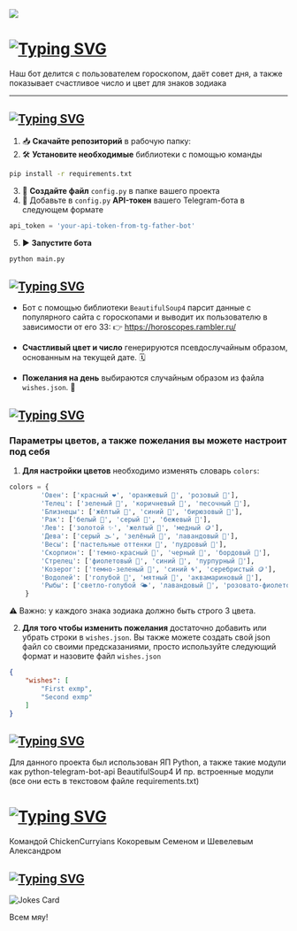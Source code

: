 <div id="header" align="left">
  <img src="https://i.gifer.com/7X49.gif"/>
</div>

# [![Typing SVG](https://readme-typing-svg.herokuapp.com?font=Fira+Code&weight=800size=45&duration=2000&pause=2000&color=BE0EF7&vCenter=true&width=450&lines=%F0%9F%8C%9F%F0%9F%94%AE+Horoscope+Telegram+Bot++)](https://git.io/typing-svg)

Наш бот делится с пользователем гороскопом, даёт совет дня, а также показывает счастливое число и цвет для знаков зодиака

---

## [![Typing SVG](https://readme-typing-svg.herokuapp.com?font=Fira+Code&weight=1200&duration=2000&pause=2000&color=BE0EF7&vCenter=true&width=435&lines=%F0%9F%9A%80+%D0%9A%D0%B0%D0%BA+%D0%BD%D0%B0%D1%87%D0%B0%D1%82%D1%8C+%D0%BF%D0%BE%D0%BB%D1%8C%D0%B7%D0%BE%D0%B2%D0%B0%D1%82%D1%8C%D1%81%D1%8F)](https://git.io/typing-svg)
1. 📥 **Скачайте репозиторий** в рабочую папку:
2. 🛠️ **Установите необходимые** библиотеки с помощью команды
```bash
pip install -r requirements.txt
```
3. 📝 **Создайте файл** `config.py` в папке вашего проекта
4. 🔑 Добавьте в `config.py` **API-токен** вашего Telegram-бота в следующем формате
```python
api_token = 'your-api-token-from-tg-father-bot'
```
5. ▶️ **Запустите бота**
```bash
python main.py
```

## [![Typing SVG](https://readme-typing-svg.herokuapp.com?font=Fira+Code&weight=1200&duration=2000&pause=2000&color=BE0EF7&vCenter=true&width=435&lines=%F0%9F%8C%8C+%D0%9A%D0%B0%D0%BA+%D1%8D%D1%82%D0%BE+%D1%80%D0%B0%D0%B1%D0%BE%D1%82%D0%B0%D0%B5%D1%82)](https://git.io/typing-svg)
- Бот с помощью библиотеки `BeautifulSoup4` парсит данные с популярного сайта с гороскопами и выводит их пользователю в зависимости от его ЗЗ: 
👉 https://horoscopes.rambler.ru/

- **Счастливый цвет и число** генерируются псевдослучайным образом, основанным на текущей дате. 🗓️

- **Пожелания на день** выбираются случайным образом из файла `wishes.json`. 📖

## [![Typing SVG](https://readme-typing-svg.herokuapp.com?font=Fira+Code&weight=1200&duration=2000&pause=2000&color=BE0EF7&vCenter=true&width=435&lines=%F0%9F%8E%A8+%D0%9D%D0%B0%D1%81%D1%82%D1%80%D0%BE%D0%B9%D0%BA%D0%B8)](https://git.io/typing-svg)
### Параметры цветов, а также пожелания вы можете настроит под себя
1. **Для настройки цветов** необходимо изменять словарь `colors`:
```python
colors = {
        'Овен': ['красный ❤️', 'оранжевый 🧡', 'розовый 🌸'],
        'Телец': ['зеленый 🍃', 'коричневый 🍂', 'песочный 🌾'],
        'Близнецы': ['жёлтый 💛', 'синий 💙', 'бирюзовый 🌊'],
        'Рак': ['белый 🤍', 'серый 🐘', 'бежевый 🍂'],
        'Лев': ['золотой ✨', 'желтый 🌟', 'медный 🪙'],
        'Дева': ['серый 🌫️', 'зелёный 🌿', 'лавандовый 💜'],
        'Весы': ['пастельные оттенки 🌸', 'пудровый 🌷'],
        'Скорпион': ['темно-красный 🍷', 'черный 🖤', 'бордовый 🍒'],
        'Стрелец': ['фиолетовый 💜', 'синий 🌌', 'пурпурный 🌺'],
        'Козерог': ['темно-зеленый 🌲', 'синий 🌀', 'серебристый 🪙'],
        'Водолей': ['голубой 🌊', 'мятный 🍃', 'аквамариновый 🌊'],
        'Рыбы': ['светло-голубой 🌤️', 'лавандовый 💐', 'розовато-фиолетовый 🟣']
    }
```
⚠️ Важно: у каждого знака зодиака должно быть строго 3 цвета.

2. **Для того чтобы изменить пожелания** достаточно добавить или убрать строки в `wishes.json`. Вы также можете создать свой json файл со своими предсказаниями, просто используйте следующий формат и назовите файл `wishes.json`
```json
{
    "wishes": [
        "First exmp",
        "Second exmp"
    ]
}
```

## [![Typing SVG](https://readme-typing-svg.herokuapp.com?font=Fira+Code&weight=1200&duration=2000&pause=2000&color=BE0EF7&vCenter=true&width=435&lines=%F0%9F%9B%A0%EF%B8%8F+%D0%A1%D1%82%D0%B5%D0%BA+%D1%82%D0%B5%D1%85%D0%BD%D0%BE%D0%BB%D0%BE%D0%B3%D0%B8%D0%B9)](https://git.io/typing-svg)
Для данного проекта был использован ЯП Python, а также такие модули как 
python-telegram-bot-api
BeautifulSoup4
И пр. встроенные модули (все они есть в текстовом файле requirements.txt)

# [![Typing SVG](https://readme-typing-svg.herokuapp.com?font=Fira+Code&weight=1200&size=20&duration=2000&pause=2000&color=BE0EF7&vCenter=true&width=435&lines=%D0%9F%D1%80%D0%BE%D0%B5%D0%BA%D1%82+%D0%B1%D1%8B%D0%BB+%D1%81%D0%BE%D0%B7%D0%B4%D0%B0%D0%BD)](https://git.io/typing-svg)
Командой ChickenCurryians
Кокоревым Семеном и Шевелевым Александром

## [![Typing SVG](https://readme-typing-svg.herokuapp.com?font=Fira+Code&weight=1200&size=35&duration=2000&pause=2000&color=BE0EF7&vCenter=true&width=435&lines=%D0%A1%D0%BB%D1%83%D1%87%D0%B0%D0%B9%D0%BD%D0%B0%D1%8F+%D1%88%D1%83%D1%82%D0%BE%D1%87%D0%BA%D0%B0)](https://git.io/typing-svg)

![Jokes Card](https://readme-jokes.vercel.app/api?hideBorder)

Всем мяу!
